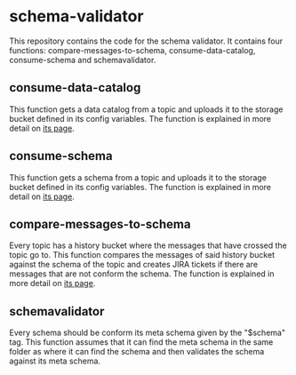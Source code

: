 # schema-validator
This repository contains the code for the schema validator. It contains four functions: compare-messages-to-schema, consume-data-catalog, consume-schema and schemavalidator.

## consume-data-catalog
This function gets a data catalog from a topic and uploads it to the storage bucket defined in its config variables. The function is explained in more detail on [its page](https://github.com/vwt-digital/schema-validator/tree/develop/functions/consume_data_catalog).

## consume-schema
This function gets a schema from a topic and uploads it to the storage bucket defined in its config variables. The function is explained in more detail on [its page](https://github.com/vwt-digital/schema-validator/tree/develop/functions/consume_schema).

## compare-messages-to-schema
Every topic has a history bucket where the messages that have crossed the topic go to. This function compares the messages of said history bucket against the schema of the topic and creates JIRA tickets if there are messages that are not conform the schema. The function is explained in more detail on [its page](https://github.com/vwt-digital/schema-validator/tree/develop/functions/compare-messages-to-schema).

## schemavalidator
Every schema should be conform its meta schema given by the "$schema" tag. This function assumes that it can find the meta schema in the same folder as where it can find the schema and then validates the schema against its meta schema.